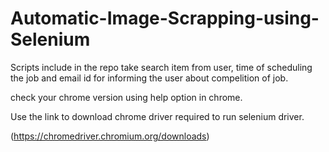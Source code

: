 # Automatic-Image-Scrapping-using-Selenium

Scripts include in the repo take search item from user, time of scheduling the job and email id for informing the user about compelition of job.

check your chrome version using help option in chrome. 

Use the link to download chrome driver required to run selenium driver.

(https://chromedriver.chromium.org/downloads)
